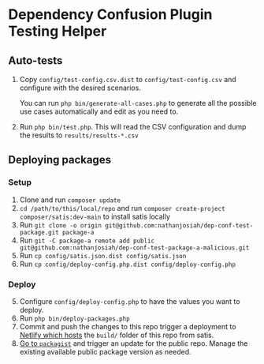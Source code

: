 # Dependency Confusion Plugin Testing Helper

## Auto-tests

1. Copy `config/test-config.csv.dist` to `config/test-config.csv` and configure with the desired scenarios. 
   
   You can run `php bin/generate-all-cases.php` to generate all the possible use cases automatically and edit as you need to.
2. Run `php bin/test.php`. This will read the CSV configuration and dump the results to `results/results-*.csv`

## Deploying packages
### Setup

1. Clone and run `composer update`
2. `cd /path/to/this/local/repo` and run `composer create-project composer/satis:dev-main` to install satis locally
3. Run `git clone -o origin git@github.com:nathanjosiah/dep-conf-test-package.git package-a`
4. Run `git -C package-a remote add public git@github.com:nathanjosiah/dep-conf-test-package-a-malicious.git`
5. Run `cp config/satis.json.dist config/satis.json`
5. Run `cp config/deploy-config.php.dist config/deploy-config.php`

### Deploy
5. Configure `config/deploy-config.php` to have the values you want to deploy.
6. Run `php bin/deploy-packages.php`
7. Commit and push the changes to this repo trigger a deployment to [Netlify which hosts](https://flamboyant-haibt-5db8f9.netlify.app/) the `build/` folder of this repo from satis.
8. [Go to `packagist`](https://packagist.org/packages/nathanjosiah/dep-conf-test-package-a) and trigger an update for the public repo. Manage the existing available public package version as needed.
